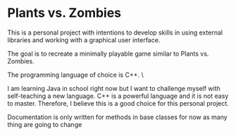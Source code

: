 # Plants vs. Zombies
This is a personal project with intentions to develop skills in using external libraries and working with a graphical user interface.

The goal is to recreate a minimally playable game similar to Plants vs. Zombies.

The programming language of choice is C++. \

I am learning Java in school right now but I want to challenge myself with self-teaching a new language. C++ is a powerful language and it is not easy to master. Therefore, I believe this is a good choice for this personal project.

Documentation is only written for methods in base classes for now as many thing are going to change